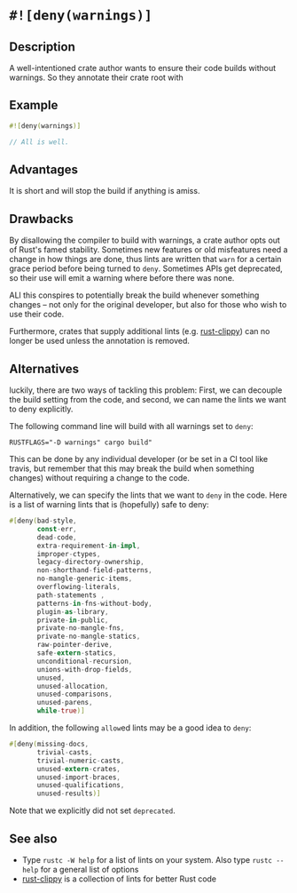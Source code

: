 # `#![deny(warnings)]`

## Description

A well-intentioned crate author wants to ensure their code builds without
warnings. So they annotate their crate root with

## Example

```rust
#![deny(warnings)]

// All is well.
```

## Advantages

It is short and will stop the build if anything is amiss.

## Drawbacks

By disallowing the compiler to build with warnings, a crate author opts out of
Rust's famed stability. Sometimes new features or old misfeatures need a change
in how things are done, thus lints are written that `warn` for a certain grace
period before being turned to `deny`. Sometimes APIs get deprecated, so their
use will emit a warning where before there was none.

ALl this conspires to potentially break the build whenever something changes –
not only for the original developer, but also for those who wish to use their
code.

Furthermore, crates that supply additional lints (e.g. [rust-clippy]) can no
longer be used unless the annotation is removed.

## Alternatives

luckily, there are two ways of tackling this problem: First, we can decouple
the build setting from the code, and second, we can name the lints we want to
deny explicitly.

The following command line will build with all warnings set to `deny`:
 
```RUSTFLAGS="-D warnings" cargo build"```

This can be done by any individual developer (or be set in a CI tool like
travis, but remember that this may break the build when something changes)
without requiring a change to the code.

Alternatively, we can specify the lints that we want to `deny` in the code.
Here is a list of warning lints that is (hopefully) safe to deny:

```rust
#[deny(bad-style,
       const-err,
       dead-code,
       extra-requirement-in-impl,
       improper-ctypes,
       legacy-directory-ownership,
       non-shorthand-field-patterns,
       no-mangle-generic-items,
       overflowing-literals,
       path-statements ,
       patterns-in-fns-without-body,
       plugin-as-library,
       private-in-public,
       private-no-mangle-fns,
       private-no-mangle-statics,
       raw-pointer-derive,
       safe-extern-statics,
       unconditional-recursion,
       unions-with-drop-fields,
       unused,
       unused-allocation,
       unused-comparisons,
       unused-parens,
       while-true)]
```

In addition, the following `allow`ed lints may be a good idea to `deny`:

```rust
#[deny(missing-docs,
       trivial-casts,
       trivial-numeric-casts,
       unused-extern-crates,
       unused-import-braces,
       unused-qualifications,
       unused-results)]
```

Note that we explicitly did not set `deprecated`.

## See also

- Type `rustc -W help` for a list of lints on your system. Also type
`rustc --help` for a general list of options
- [rust-clippy] is a collection of lints for better Rust code

[rust-clippy]: https://github.com/Manishearth/rust-clippy
